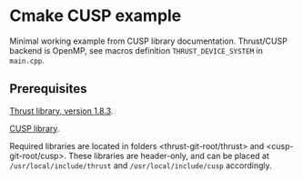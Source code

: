 # Cmake CUSP example

Minimal working example from CUSP library documentation.
Thrust/CUSP backend is OpenMP, see macros definition `THRUST_DEVICE_SYSTEM` in `main.cpp`.

## Prerequisites

[Thrust library, version 1.8.3](https://github.com/NVIDIA/thrust/releases/tag/1.8.3).

[CUSP library](https://github.com/cusplibrary/cusplibrary).

Required libraries are located in folders \<thrust-git-root/thrust> and \<cusp-git-root/cusp>.
These libraries are header-only, and can be placed at `/usr/local/include/thrust` and `/usr/local/include/cusp` accordingly.
